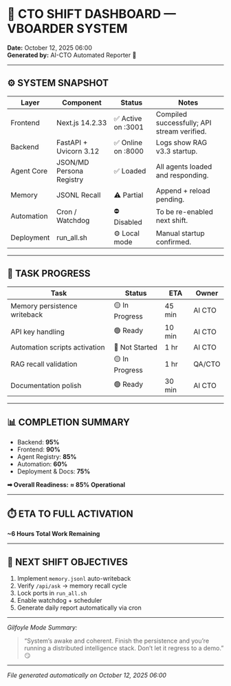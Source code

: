 # 🧠 CTO SHIFT DASHBOARD — VBOARDER SYSTEM
**Date:** October 12, 2025 06:00  
**Generated by:** AI-CTO Automated Reporter 🤖  

---

## ⚙️ SYSTEM SNAPSHOT
| Layer | Component | Status | Notes |
|-------|------------|--------|-------|
| Frontend | Next.js 14.2.33 | ✅ Active on :3001 | Compiled successfully; API stream verified. |
| Backend | FastAPI + Uvicorn 3.12 | ✅ Online on :8000 | Logs show RAG v3.3 startup. |
| Agent Core | JSON/MD Persona Registry | ✅ Loaded | All agents loaded and responding. |
| Memory | JSONL Recall | ⚠️ Partial | Append + reload pending. |
| Automation | Cron / Watchdog | ⛔ Disabled | To be re-enabled next shift. |
| Deployment | run_all.sh | ⚙️ Local mode | Manual startup confirmed. |

---

## 🧩 TASK PROGRESS
| Task | Status | ETA | Owner |
|------|---------|-----|-------|
| Memory persistence writeback | 🟡 In Progress | 45 min | AI CTO |
| API key handling | 🟢 Ready | 10 min | AI CTO |
| Automation scripts activation | 🔴 Not Started | 1 hr | AI CTO |
| RAG recall validation | 🟡 In Progress | 1 hr | QA/CTO |
| Documentation polish | 🟢 Ready | 30 min | AI CTO |

---

## 📊 COMPLETION SUMMARY
- Backend: **95%**
- Frontend: **90%**
- Agent Registry: **85%**
- Automation: **60%**
- Deployment & Docs: **75%**

**➡ Overall Readiness:** **≈ 85% Operational**

---

## ⏱️ ETA TO FULL ACTIVATION
**~6 Hours Total Work Remaining**

---

## 🔧 NEXT SHIFT OBJECTIVES
1. Implement `memory.jsonl` auto-writeback  
2. Verify `/api/ask` → memory recall cycle  
3. Lock ports in `run_all.sh`  
4. Enable watchdog + scheduler  
5. Generate daily report automatically via cron  

---

*Gilfoyle Mode Summary:*  
> “System’s awake and coherent. Finish the persistence and you’re running a distributed intelligence stack. Don’t let it regress to a demo.” 😏

---

*File generated automatically on October 12, 2025 06:00*

